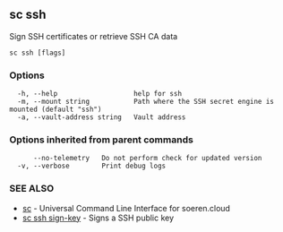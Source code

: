 ## sc ssh

Sign SSH certificates or retrieve SSH CA data

```
sc ssh [flags]
```

### Options

```
  -h, --help                   help for ssh
  -m, --mount string           Path where the SSH secret engine is mounted (default "ssh")
  -a, --vault-address string   Vault address
```

### Options inherited from parent commands

```
      --no-telemetry   Do not perform check for updated version
  -v, --verbose        Print debug logs
```

### SEE ALSO

* [sc](sc.md)	 - Universal Command Line Interface for soeren.cloud
* [sc ssh sign-key](sc_ssh_sign-key.md)	 - Signs a SSH public key

